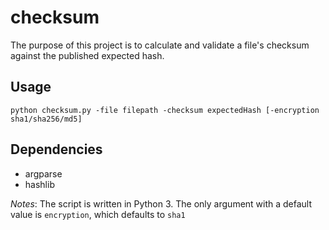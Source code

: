 # checksum
The purpose of this project is to calculate and validate a file's checksum against the published expected hash.

## Usage
`python checksum.py -file filepath -checksum expectedHash [-encryption sha1/sha256/md5]`

## Dependencies
* argparse
* hashlib

_Notes_: The script is written in Python 3. The only argument with a default value is `encryption`, which defaults to `sha1`
